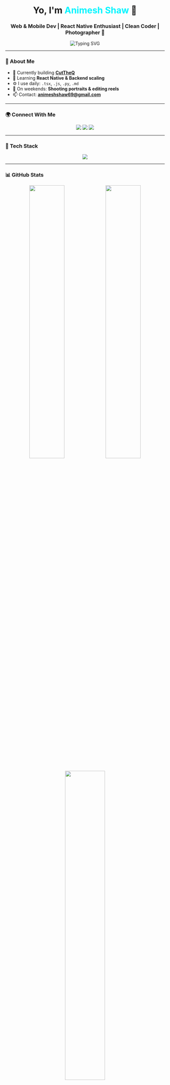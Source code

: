 <h1 align="center">Yo, I'm <span style="color:#00f5ff">Animesh Shaw</span> 👋</h1>
<h3 align="center">Web & Mobile Dev | React Native Enthusiast | Clean Coder | Photographer 📸</h3>

<p align="center">
  <img src="https://readme-typing-svg.demolab.com?font=Fira+Code&size=22&pause=1000&color=00F5FF&center=true&vCenter=true&width=480&lines=TypeScript+is+❤️;React+Native+dev+on+fire;Pixel-perfect+UIs+everyday;Coffee+%2B+Code+%3D+Me" alt="Typing SVG" />
</p>

---

### 🚀 About Me

- 🔭 Currently building **[CutTheQ](https://github.com/iamnithishraja/cut-the-queue.git)**
- 🌱 Learning **React Native & Backend scaling**
- ⚙️ I use daily: `.tsx`, `.js`, `.py`, `.md`
- 📸 On weekends: **Shooting portraits & editing reels**
- 📫 Contact: **animeshshaw69@gmail.com**

---

### 🌍 Connect With Me

<p align="center">
  <a href="https://twitter.com/_animesh69" target="_blank"><img src="https://img.shields.io/badge/X-%231DA1F2.svg?style=for-the-badge&logo=x&logoColor=white"/></a>
  <a href="https://instagram.com/animesh.wav" target="_blank"><img src="https://img.shields.io/badge/Instagram-%23E4405F.svg?style=for-the-badge&logo=instagram&logoColor=white"/></a>
  <a href="https://animeshxdev.netlify.app" target="_blank"><img src="https://img.shields.io/badge/Portfolio-%23000000.svg?style=for-the-badge&logo=firefox&logoColor=white"/></a>
</p>

---

### 🧠 Tech Stack

<p align="center">
  <img src="https://skillicons.dev/icons?i=ts,js,html,css,react,reactnative,nodejs,express,mongodb,flutter,dart,python,java,c,cs,mysql,aws,git,vscode" />
</p>

---

### 📊 GitHub Stats

<p align="center">
  <img src="https://github-readme-stats.vercel.app/api?username=animeshog&show_icons=true&theme=tokyonight&border_radius=12" width="47%" />
  <img src="https://github-readme-streak-stats.herokuapp.com/?user=animeshog&theme=tokyonight&border_radius=12" width="47%" />
</p>

<p align="center">
  <img src="https://github-readme-stats.vercel.app/api/top-langs/?username=animeshog&layout=compact&theme=tokyonight&border_radius=12" width="50%" />
</p>

---

### 🎯 Fun Fact

> "You can find me either debugging bugs or framing shots through my lens."

---

<p align="center">
  <img src="https://media.giphy.com/media/3ohs4BSacFKI7A717y/giphy.gif" width="160" />
</p>